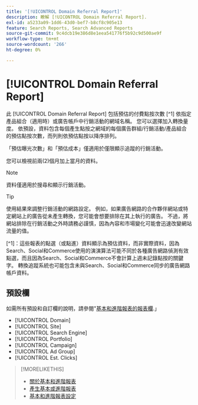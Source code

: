 ```yaml
---
title: '[!UICONTROL Domain Referral Report]'
description: 瞭解 [!UICONTROL Domain Referral Report].
exl-id: a5233a09-1dd6-43d0-bef7-b8cf8c905e13
feature: Search Reports, Search Advanced Reports
source-git-commit: 9c4dcb19e386d8e1eea541776f5b92c9d500ae9f
workflow-type: tm+mt
source-wordcount: '266'
ht-degree: 0%

---
```


# [!UICONTROL Domain Referral Report]

<!-- If we remove this report, also remove concept topic "Domain Optimization." -->

此 [!UICONTROL Domain Referral Report] 包括預估的付費點按次數 [^1] 依指定產品組合（適用時）或廣告帳戶中行銷活動的網域名稱。 您可以選擇加入轉換量度。 依預設，資料包含每個產生點按之網域的每個廣告群組/行銷活動/產品組合的預估點按次數，而列則依預估點按以降序排列。

「預估曝光次數」和「預估成本」僅適用於僅限顯示追蹤的行銷活動。

您可以檢視前兩(2)個月加上當月的資料。

>[!NOTE]
>
>資料僅適用於搜尋和顯示行銷活動。

>[!TIP]
>
>使用結果來調整行銷活動的網路設定。 例如，如果廣告網路的合作夥伴網站或特定網站上的廣告從未產生轉換，您可能會想要排除在其上執行的廣告。 不過，將網站排除在行銷活動之外時請務必謹慎，因為內容和市場變化可能會迅速改變網站流量的值。

[^1]：這些報表的點選（或點進）資料顯示為預估資料，而非實際資料，因為Search、Social和Commerce使用的演演算法可能不同於各種廣告網路偵測有效點選，而且因為Search、Social和Commerce不會計算上週未記錄點按的關鍵字。 轉換追蹤系統也可能包含未與Search、Social和Commerce同步的廣告網路帳戶資料。

## 預設欄

如需所有預設和自訂欄的說明，請參閱&quot;[基本和進階報表的報表欄](basic-advanced-report-columns.md).」

* [!UICONTROL Domain]
* [!UICONTROL Site]
* [!UICONTROL Search Engine]
* [!UICONTROL Portfolio]
* [!UICONTROL Campaign]
* [!UICONTROL Ad Group]
* [!UICONTROL Est. Clicks]

>[!MORELIKETHIS]
>
>* [關於基本和進階報表](basic-advanced-report-about.md)
>* [產生基本或進階報表](basic-advanced-report-generate.md)
>* [基本和進階報表設定](basic-advanced-report-settings.md)
